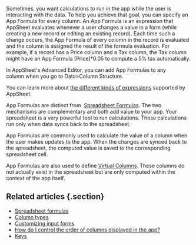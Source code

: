 Sometimes, you want calculations to run in the app while the user is
interacting with the data. To help you achieve that goal, you can specify an
App Formula for every column. An App Formula is an expression that AppSheet
evaluates whenever a user changes a value in a form (while creating a new
record or editing an existing record). Each time such a change occurs, the App
Formula of every column in the record is evaluated and the column is assigned
the result of the formula evaluation. For example, if a record has a Price
column and a Tax column, the Tax column might have an App Formula [Price]*0.05
to compute a 5% tax automatically.

In AppSheet's Advanced Editor, you can add App Formulas to any column when you
go to Data>Column Structure.


You can learn more
about [the different kinds of expressions](Expressions) supported by AppSheet.

App Formulas are distinct from  [Spreadsheet Formulas](Spreadsheet-formulas). 
The two mechanisms are
complementary and both add value to your app. Your spreadsheet is a very
powerful tool to run calculations. Those calculations run only when data syncs
back to the spreadsheet.

App Formulas are commonly used to calculate the value of a column when the
user makes updates to the app. When the changes are synced back to the
spreadsheet, the computed value is saved to the corresponding spreadsheet
cell.

App Formulas are also used to define [Virtual Columns](Virtual-Columns). These 
columns do not actually exist in the spreadsheet but are only computed within 
the context of the app itself.

## Related articles {.section}

  * [Spreadsheet formulas](Spreadsheet-formulas)
  * [Column types](Column-types)
  * [Customizing input forms](Customizing-input-forms)
  * [How do I control the order of columns displayed in the app?](How-do-I-control-the-order-of-columns-displayed-in-the-app-)
  * [Keys](Keys)

